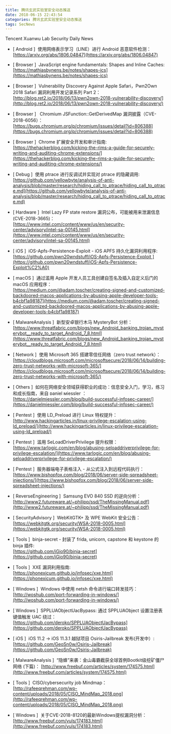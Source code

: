 ```yaml
---
title: 腾讯玄武实验室安全动态推送
date: 2018-06-15 22:43:54
categories: 腾讯玄武实验室安全动态推送
tags: SecNews
---
```


Tencent Xuanwu Lab Security Daily News  
* [ Android ]  使用网络表示学习（LINE）进行 Android 恶意软件检测：   
[https://arxiv.org/abs/1806.04847](https://arxiv.org/abs/1806.04847)  

* [ Browser ]  JavaScript engine fundamentals: Shapes and Inline Caches:   
[https://mathiasbynens.be/notes/shapes-ics](https://mathiasbynens.be/notes/shapes-ics)  

* [ Browser ]  Vulnerability Discovery Against Apple Safari，Pwn2Own 2018 Safari 漏洞利用开发记录系列 Part 2：   
[http://blog.ret2.io/2018/06/13/pwn2own-2018-vulnerability-discovery/](http://blog.ret2.io/2018/06/13/pwn2own-2018-vulnerability-discovery/)  

* [ Browser ]   Chromium JSFunction::GetDerivedMap 漏洞披露（CVE-2018-6056）：    
[https://bugs.chromium.org/p/chromium/issues/detail?id=806388](https://bugs.chromium.org/p/chromium/issues/detail?id=806388)  

* [ Browser ]  Chrome 扩展安全开发和审计指南:   
[https://thehackerblog.com/kicking-the-rims-a-guide-for-securely-writing-and-auditing-chrome-extensions/](https://thehackerblog.com/kicking-the-rims-a-guide-for-securely-writing-and-auditing-chrome-extensions/)  

* [ Debug ]  使用 ptrace 进行反调试并实现对 ptrace 的隐藏调用:   
[https://github.com/yellowbyte/analysis-of-anti-analysis/blob/master/research/hiding_call_to_ptrace/hiding_call_to_ptrace.md](https://github.com/yellowbyte/analysis-of-anti-analysis/blob/master/research/hiding_call_to_ptrace/hiding_call_to_ptrace.md)  

* [ Hardware ]  Intel Lazy FP state restore 漏洞公布，可能被用来泄漏信息(CVE-2018-3665)：   
[https://www.intel.com/content/www/us/en/security-center/advisory/intel-sa-00145.html](https://www.intel.com/content/www/us/en/security-center/advisory/intel-sa-00145.html)  

* [ iOS ]  iOS-Apfs-Persistence-Exploit - iOS APFS 持久化漏洞利用程序:   
[https://github.com/pwn20wndstuff/iOS-Apfs-Persistence-Exploit ](https://github.com/pwn20wndstuff/iOS-Apfs-Persistence-Exploit%C2%A0)  

* [ macOS ]  通过滥用 Apple 开发人员工具创建自签名及插入自定义后门的 macOS 应用程序：   
[https://medium.com/@adam.toscher/creating-signed-and-customized-backdoored-macos-applications-by-abusing-apple-developer-tools-b4cbf1a98187](https://medium.com/@adam.toscher/creating-signed-and-customized-backdoored-macos-applications-by-abusing-apple-developer-tools-b4cbf1a98187)  

* [ MalwareAnalysis ]  新型安卓银行木马 MysteryBot 分析：   
[https://www.threatfabric.com/blogs/new_Android_banking_trojan_mysterybot__ready_to_target_Android_7_8.html](https://www.threatfabric.com/blogs/new_Android_banking_trojan_mysterybot__ready_to_target_Android_7_8.html)  

* [ Network ]  使用 Microsoft 365 搭建零信任网络（zero trust network）：   
[https://cloudblogs.microsoft.com/microsoftsecure/2018/06/14/building-zero-trust-networks-with-microsoft-365/](https://cloudblogs.microsoft.com/microsoftsecure/2018/06/14/building-zero-trust-networks-with-microsoft-365/)  

* [ Others ]  如何在网络安全领域获得职业的成功：信息安全入门，学习，练习和成长指南，来自 ᴅaniel ᴍiessler ：   
[https://danielmiessler.com/blog/build-successful-infosec-career/](https://danielmiessler.com/blog/build-successful-infosec-career/)  

* [ Pentest ]  使用 LD_Preload 进行 Linux 特权提升：   
[http://www.hackingarticles.in/linux-privilege-escalation-using-ld_preload/](http://www.hackingarticles.in/linux-privilege-escalation-using-ld_preload/)  

* [ Pentest ]  滥用 SeLoadDriverPrivilege 提升权限：   
[https://www.tarlogic.com/en/blog/abusing-seloaddriverprivilege-for-privilege-escalation/](https://www.tarlogic.com/en/blog/abusing-seloaddriverprivilege-for-privilege-escalation/)  

* [ Pentest ]  服务器端电子表格注入 - 从公式注入到远程代码执行：   
[https://www.bishopfox.com/blog/2018/06/server-side-spreadsheet-injections/](https://www.bishopfox.com/blog/2018/06/server-side-spreadsheet-injections/)  

* [ ReverseEngineering ]  Samsung EVO 840 SSD 的逆向分析：   
[http://www2.futureware.at/~philipp/ssd/TheMissingManual.pdf](http://www2.futureware.at/~philipp/ssd/TheMissingManual.pdf)  

* [ SecurityAdvisory ]  WebKitGTK+ 及 WPE WebKit 安全公告：  
[https://webkitgtk.org/security/WSA-2018-0005.html](https://webkitgtk.org/security/WSA-2018-0005.html)  

* [ Tools ]  binja-secret - 封装了 frida, unicorn, capstone 和 keystone 的 binja 插件:   
[https://github.com/iGio90/binja-secret](https://github.com/iGio90/binja-secret)  

* [ Tools ]  XXE 漏洞利用指南:   
[https://phonexicum.github.io/infosec/xxe.html](https://phonexicum.github.io/infosec/xxe.html)  

* [ Windows ]  Windows 中使用 netsh 命令进行端口转发技巧：   
[http://woshub.com/port-forwarding-in-windows/](http://woshub.com/port-forwarding-in-windows/)  

* [ Windows ]  SPPLUAObjectUacBypass: 通过 SPPLUAObject 设置注册表键值触发 UAC 绕过：   
[https://github.com/deroko/SPPLUAObjectUacBypass](https://github.com/deroko/SPPLUAObjectUacBypass)  

* [ iOS ]  iOS 11.2 -&gt; iOS 11.3.1 越狱项目 Osiris-Jailbreak 发布(开发中）: 
[https://github.com/GeoSn0w/Osiris-Jailbreak](https://github.com/GeoSn0w/Osiris-Jailbreak)  

* [ MalwareAnalysis ]  “隐蜂”来袭：金山毒霸截获全球首例Bootkit级挖矿僵尸网络 (下篇)： 
[http://www.freebuf.com/articles/system/174575.html](http://www.freebuf.com/articles/system/174575.html)  

* [ Tools ]  CISO/cybersecurity job Mindmap： 
[http://rafeeqrehman.com/wp-content/uploads/2018/05/CISO_MindMap_2018.png](http://rafeeqrehman.com/wp-content/uploads/2018/05/CISO_MindMap_2018.png)  

* [ Windows ]  关于CVE-2018-8120的最新Windows提权漏洞分析： 
[http://www.freebuf.com/vuls/174183.html](http://www.freebuf.com/vuls/174183.html)  

